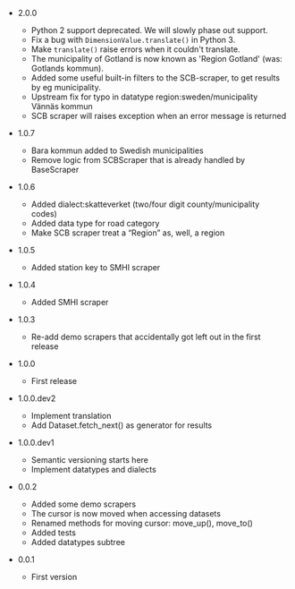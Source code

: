 
- 2.0.0

  - Python 2 support deprecated. We will slowly phase out support.
  - Fix a bug with `DimensionValue.translate()` in Python 3.
  - Make `translate()` raise errors when it couldn't translate.
  - The municipality of Gotland is now known as 'Region Gotland' (was: Gotlands kommun).
  - Added some useful built-in filters to the SCB-scraper, to get results by eg municipality.
  - Upstream fix for typo in datatype region:sweden/municipality Vännäs kommun
  - SCB scraper will raises exception when an error message is returned

- 1.0.7

  - Bara kommun added to Swedish municipalities
  - Remove logic from SCBScraper that is already handled by BaseScraper

- 1.0.6

  - Added dialect:skatteverket (two/four digit county/municipality codes)
  - Added data type for road category
  - Make SCB scraper treat a “Region” as, well, a region

- 1.0.5
  - Added station key to SMHI scraper

- 1.0.4
  - Added SMHI scraper

- 1.0.3
  - Re-add demo scrapers that accidentally got left out in the first release

- 1.0.0
  - First release

- 1.0.0.dev2

  - Implement translation
  - Add Dataset.fetch_next() as generator for results

- 1.0.0.dev1

  - Semantic versioning starts here
  - Implement datatypes and dialects

- 0.0.2

  - Added some demo scrapers
  - The cursor is now moved when accessing datasets
  - Renamed methods for moving cursor: move_up(), move_to()
  - Added tests
  - Added datatypes subtree

- 0.0.1
  - First version
